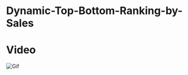 # Dynamic-Top-Bottom-Ranking-by-Sales

# Video



![Gif](https://github.com/user-attachments/assets/c3ee81f0-d406-4566-a50c-31f379824fb1)
